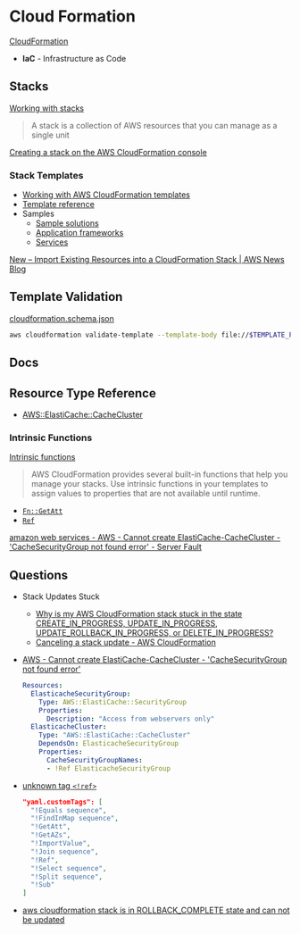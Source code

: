 # Cloud Formation

[CloudFormation](https://docs.aws.amazon.com/cloudformation/index.html)

* **IaC** - Infrastructure as Code

## Stacks

[Working with stacks](https://docs.aws.amazon.com/AWSCloudFormation/latest/UserGuide/stacks.html)

> A stack is a collection of AWS resources that you can manage as a single unit

[Creating a stack on the AWS CloudFormation console](https://docs.aws.amazon.com/AWSCloudFormation/latest/UserGuide/cfn-console-create-stack.html)

### Stack Templates

* [Working with AWS CloudFormation templates](https://docs.aws.amazon.com/AWSCloudFormation/latest/UserGuide/template-guide.html)
* [Template reference](https://docs.aws.amazon.com/AWSCloudFormation/latest/UserGuide/template-reference.html)
* Samples
  * [Sample solutions](https://docs.aws.amazon.com/AWSCloudFormation/latest/UserGuide/sample-templates-applications-us-east-1.html)
  * [Application frameworks](https://docs.aws.amazon.com/AWSCloudFormation/latest/UserGuide/sample-templates-appframeworks-us-east-1.html)
  * [Services](https://docs.aws.amazon.com/AWSCloudFormation/latest/UserGuide/sample-templates-services-us-east-1.html)



[New – Import Existing Resources into a CloudFormation Stack | AWS News Blog](https://aws.amazon.com/blogs/aws/new-import-existing-resources-into-a-cloudformation-stack/)

## Template Validation

[cloudformation.schema.json](https://github.com/awslabs/goformation/blob/v4.15.0/schema/cloudformation.schema.json)

```bash
aws cloudformation validate-template --template-body file://$TEMPLATE_PATH
```

## Docs

## Resource Type Reference

* [AWS::ElastiCache::CacheCluster](https://docs.aws.amazon.com/AWSCloudFormation/latest/UserGuide/aws-properties-elasticache-cache-cluster.html)

### Intrinsic Functions

[Intrinsic functions](https://docs.aws.amazon.com/AWSCloudFormation/latest/UserGuide/intrinsic-function-reference.html)

> AWS CloudFormation provides several built-in functions that help you manage your stacks. Use intrinsic functions in your templates to assign values to properties that are not available until runtime.


* [`Fn::GetAtt`](https://docs.aws.amazon.com/AWSCloudFormation/latest/UserGuide/intrinsic-function-reference-getatt.html)
* [`Ref`](https://docs.aws.amazon.com/AWSCloudFormation/latest/UserGuide/intrinsic-function-reference-ref.html)



[amazon web services - AWS - Cannot create ElastiCache-CacheCluster - 'CacheSecurityGroup not found error' - Server Fault](https://serverfault.com/questions/815901/aws-cannot-create-elasticache-cachecluster-cachesecuritygroup-not-found-err)


## Questions

* Stack Updates Stuck
  * [Why is my AWS CloudFormation stack stuck in the state CREATE_IN_PROGRESS, UPDATE_IN_PROGRESS, UPDATE_ROLLBACK_IN_PROGRESS, or DELETE_IN_PROGRESS?](https://aws.amazon.com/premiumsupport/knowledge-center/cloudformation-stack-stuck-progress/)
  * [Canceling a stack update - AWS CloudFormation](https://docs.aws.amazon.com/AWSCloudFormation/latest/UserGuide/using-cfn--stack-update-cancel.html)

* [AWS - Cannot create ElastiCache-CacheCluster - 'CacheSecurityGroup not found error'](https://serverfault.com/q/815901/176522)

  ```yml
  Resources:
    ElasticacheSecurityGroup:
      Type: AWS::ElastiCache::SecurityGroup
      Properties:
        Description: "Access from webservers only"
    ElasticacheCluster:
      Type: "AWS::ElastiCache::CacheCluster"
      DependsOn: ElasticacheSecurityGroup
      Properties:
        CacheSecurityGroupNames:
        - !Ref ElasticacheSecurityGroup
  ```


* [unknown tag `<!ref>`](https://stackoverflow.com/q/53470329/1366033)

  ```json
  "yaml.customTags": [
    "!Equals sequence",
    "!FindInMap sequence",
    "!GetAtt",
    "!GetAZs",
    "!ImportValue",
    "!Join sequence",
    "!Ref",
    "!Select sequence",
    "!Split sequence",
    "!Sub"
  ]
  ```

* [aws cloudformation stack is in ROLLBACK_COMPLETE state and can not be updated](https://stackoverflow.com/q/57932734/1366033)

